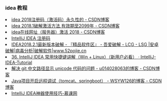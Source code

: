 <H3>idea 教程</H3>
<li> <A HREF="https://blog.csdn.net/jilky123/article/details/80522125">idea 2018注册码（激活码）永久性的 - CSDN博客</A></li>
<li> <A HREF="https://blog.csdn.net/qq3892997/article/details/80323737">idea 2018.1破解激活方法,有效期至2099年 - CSDN博客</A></li>
<li> <A HREF="https://blog.csdn.net/superKM/article/details/80416267">idea在线网址（服务器）激活 2018 - CSDN博客</A></li>
<li> <A HREF="http://idea.lanyus.com/">IntelliJ IDEA 注册码</A></li>
<li> <A HREF="https://www.52pojie.cn/thread-781394-1-1.html">IDEA2018.2.1最新版本破解 - 『精品软件区』 - 吾爱破解 - LCG - LSG |安卓破解|病毒分析|破解软件|www.52pojie.cn</A></li>
<li> <A HREF="https://youmeek.gitbooks.io/intellij-idea-tutorial/content/keymap-introduce.html">36. IntelliJ IDEA 常用快捷键讲解（Win + Linux）（新用户必看） · IntelliJ-IDEA-Tutorial</A></li>
<li> <A HREF="https://blog.csdn.net/u014028063/article/details/82455215">解决 git 中文路径显示 unicode 代码的问题 - u014028063的博客 - CSDN博客</A></li>
<li> <A HREF="https://blog.csdn.net/wsyw126/article/details/74853680">Java项目开启远程调试（tomcat、springboot） - WSYW126的博客 - CSDN博客</A></li>
<li> <A HREF="https://www.imooc.com/learn/924">IntelliJ IDEA神器使用技巧-慕课网</A></li>
